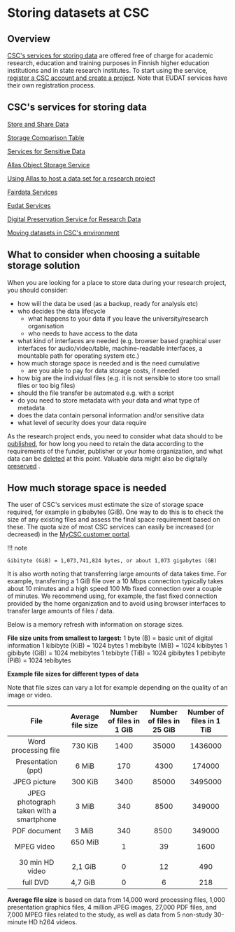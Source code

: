 # Storing datasets at CSC 

## Overview

[CSC's services for storing data](https://research.csc.fi/en/service-catalog#store) are offered free of charge for academic research, education and training purposes in Finnish higher education institutions and in state research institutes. To start using the service, [register a CSC account and create a project](https://research.csc.fi/accounts-and-projects). Note that EUDAT services have their own registration process.

## CSC's services for storing data

[Store and Share Data](https://research.csc.fi/storage)

[Storage Comparison Table](https://research.csc.fi/storage-comparison-table)

[Services for Sensitive Data](../../sensitive-data/index.md)

[Allas Object Storage Service](../Allas/index.md)

[Using Allas to host a data set for a research project](../Allas/allas_project_example.md)

[Fairdata Services](https://www.fairdata.fi/en/)

[Eudat Services](https://www.eudat.eu/)

[Digital Preservation Service for Research Data](https://www.fairdata.fi/en/dps-for-research-data/)

[Moving datasets in CSC's environment](../moving/scp.md)

## What to consider when choosing a suitable storage solution

When you are looking for a place to store data during your research project, you should consider:

- how will the data be used (as a backup, ready for analysis etc)
- who decides the data lifecycle
    - what happens to your data if you leave the university/research organisation
    - who needs to have access to the data
- what kind of interfaces are needed (e.g. browser based graphical user interfaces for audio/video/table, machine-readable interfaces, a mountable path for operating system etc.)
- how much storage space is needed and is the need cumulative
    - are you able to pay for data storage costs, if needed
- how big are the individual files (e.g. it is not sensible to store too small files or too big files)
- should the file transfer be automated e.g. with a script
- do you need to store metadata with your data and what type of metadata
- does the data contain personal information and/or sensitive data
- what level of security does your data require

As the research project ends, you need to consider what data should to be [published](publishing-datasets.md), for how long you need to retain the data according to the requirements of the funder, publisher or your home organization, and what data can be [deleted](publishing-datasets.md#data-deletion) at this point. Valuable data might also be digitally [preserved](publishing-datasets.md#preservation) .

## How much storage space is needed

The user of CSC's services must estimate the size of storage space required, for example in gibabytes (GiB). One way to do this is to check the size of any existing files and assess the final space requirement based on these. The quota size of most CSC services can easily be increased (or decreased) in the [MyCSC customer portal](https://my.csc.fi/welcome).

!!! note

    Gibityte (GiB) = 1,073,741,824 bytes, or about 1,073 gigabytes (GB)
    

It is also worth noting that transferring large amounts of data takes time. For example, transferring a 1 GiB file over a 10 Mbps connection typically takes about 10 minutes and a high speed 100 Mb fixed connection over a couple of minutes. We recommend using, for example, the fast fixed connection provided by the home organization and to avoid using browser interfaces to transfer large amounts of files / data.

Below is a memory refresh with information on storage sizes. 

**File size units from smallest to largest:**
1 byte (B) = basic unit of digital information
1 kibibyte (KiB) = 1024 bytes
1 mebibyte (MiB) = 1024 kibibytes
1 gibibyte (GiB) = 1024 mebibytes
1 tebibyte (TiB) = 1024 gibibytes
1 pebibyte (PiB) = 1024 tebibytes 

**Example file sizes for different types of data**

Note that file sizes can vary a lot for example depending on the quality of an image or video.

|File                                   |Average file size|Number of files in 1 GiB|Number of files in 25 GiB|Number of files in 1 TiB|
|:-------------------------------------:|:---------------:|:----------------------:|:-----------------------:|:----------------------:|
|Word processing file                   |730 KiB          |1400                    |35000                    |1436000                 |
|Presentation (ppt)                     |6 MiB            |170                     |4300                     |174000                  |
|JPEG picture                           |300 KiB          |3400                    |85000                    |3495000                 |
|JPEG photograph taken with a smartphone|3 MiB            |340                     |8500                     |349000                  |
|PDF document                           |3 MiB            |340                     |8500                     |349000                  |
|MPEG video                             |650 MiB          |1                       |39                       |1600                    |
|30 min HD video                        |2,1 GiB          |0                       |12                       |490                     |
|full DVD                               |4,7 GiB          |0                       |6                        |218                     |

**Average file size** is based on data from 14,000 word processing files, 1,000 presentation graphics files, 4 million JPEG images, 27,000 PDF files, and 7,000 MPEG files related to the study, as well as data from 5 non-study 30-minute HD h264 videos. 
